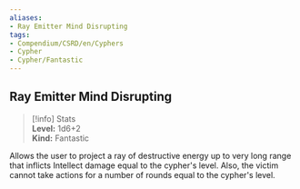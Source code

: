 ```yaml
---
aliases:
- Ray Emitter Mind Disrupting
tags:
- Compendium/CSRD/en/Cyphers
- Cypher
- Cypher/Fantastic
---
```


  
## Ray Emitter Mind Disrupting  
>[!info] Stats  
> **Level:** 1d6+2  
> **Kind:** Fantastic
  
Allows the user to project a ray of destructive energy up to very long range that inflicts Intellect damage equal to the cypher's level. Also, the victim cannot take actions for a number of rounds equal to the cypher's level.